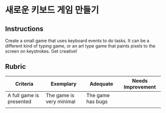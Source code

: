 # 새로운 키보드 게임 만들기

## Instructions

Create a small game that uses keyboard events to do tasks. It can be a different kind of typing game, or an art type game that paints pixels to the screen on keystrokes. Get creative!

## Rubric

Criteria | Exemplary | Adequate | Needs Improvement
--- | --- | --- | ---
 | A full game is presented | The game is very minimal | The game has bugs
 |  |  | 

